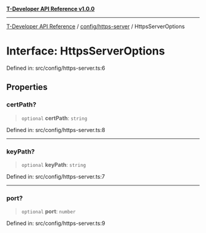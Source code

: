 [**T-Developer API Reference v1.0.0**](../../../README.md)

***

[T-Developer API Reference](../../../modules.md) / [config/https-server](../README.md) / HttpsServerOptions

# Interface: HttpsServerOptions

Defined in: src/config/https-server.ts:6

## Properties

### certPath?

> `optional` **certPath**: `string`

Defined in: src/config/https-server.ts:8

***

### keyPath?

> `optional` **keyPath**: `string`

Defined in: src/config/https-server.ts:7

***

### port?

> `optional` **port**: `number`

Defined in: src/config/https-server.ts:9

